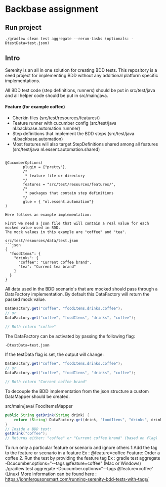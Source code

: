 # Backbase assignment


## Run project
```
./gradlew clean test aggregate --rerun-tasks (optionals: -DtestData=test.json)
```

## Intro
Serenity is an all in one solution for creating BDD tests. This repository 
is a seed project for implementing BDD without any additional platform specific
implementations.

All BDD test code (step definitions, runners) should be put in src/test/java and all helper code should be put in src/main/java.

#### Feature (for example coffee)
- Gherkin files (src/test/resources/features/)
- Feature runner with cucumber config (src/test/java nl.backbase.automation.runnner)
- Step definitions that implement the BDD steps (src/test/java nl.backbase.automation)
- Most features will also target StepDefinitions shared among all features (src/test/java nl.essent.automation.shared)
```

@CucumberOptions(
        plugin = {"pretty"},
        /*
         * feature file or directory
        */
        features = "src/test/resources/features/",
        /*
         * packages that contain step definitions
        */
        glue = { "nl.essent.automation"}
)

Here follows an example implementation:

First we need a json file that will contain a real value for each mocked value used in BDD.
The mock values in this example are "coffee" and "tea". 

src/test/resources/data/test.json
```json
{
  "foodItems": {
    "drinks": {
      "coffee": "Current coffee brand",
      "tea": "Current tea brand"
    }
  }
}
```


All data used in the BDD scenario's that are mocked should pass through a DataFactory implementation. By default
this DataFactory will return the passed mock value. 

```java
DataFactory.get("coffee", "foodItems.drinks.coffee");
// or
DataFactory.get("coffee", "foodItems", "drinks", "coffee");

// Both return "coffee"
```

The DataFactory can be activated by passing the following flag:
```bash
-DtestData=test.json
```

If the testData flag is set, the output will change:
```java
DataFactory.get("coffee", "foodItems.drinks.coffee");
// or
DataFactory.get("coffee", "foodItems", "drinks", "coffee");

// Both return "Current coffee brand"
```

To decouple the BDD implementation from the json structure a custom DataMapper should be created.

src/main/java/ FoodItemsMapper
```java
public String getDrink(String drink) {
    return (String) DataFactory.get(drink, "foodItems", "drinks", drink);
}
// Inside a BDD test:
getDrink("coffee");
// Returns either: "coffee" or "Current coffee brand" (based on flag)
```
To run only a particular feature or scenario and ignore others
    1.Add the tag to the feature or scenario in a feature
        Ex : 
        @feature=coffee
        Feature: Order a coffee
    2. Run the test by providing the feature tag
        Ex : gradle test aggregate -Dcucumber.options="--tags @feature=coffee" (Mac or Windows)
            ./gradlew test aggregate -Dcucumber.options="--tags @feature=coffee" (Linux)
    More Information can be found here : https://johnfergusonsmart.com/running-serenity-bdd-tests-with-tags/
